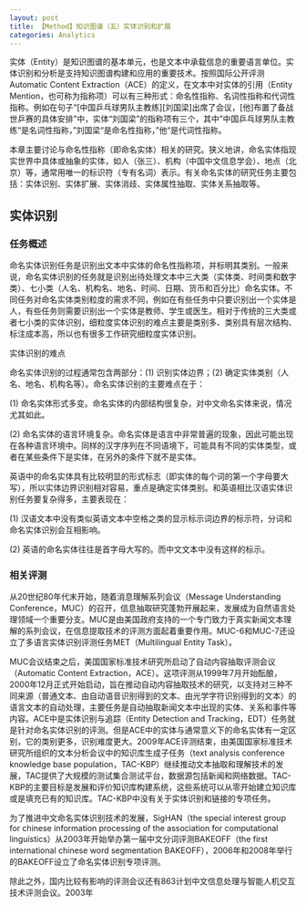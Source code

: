 ```yaml
---
layout: post
title: 【Method】知识图谱（五）实体识别和扩展
categories: Analytics
---
```


实体（Entity）是知识图谱的基本单元，也是文本中承载信息的重要语言单位。实体识别和分析是支持知识图谱构建和应用的重要技术。按照国际公开评测Automatic Content Extraction（ACE）的定义，在文本中对实体的引用（Entity Mention，也可称为指称项）可以有三种形式：命名性指称、名词性指称和代词性指称。例如在句子“[中国乒乓球男队主教练][刘国梁]出席了会议，[他]布置了备战世乒赛的具体安排”中，实体“刘国梁”的指称项有三个，其中”中国乒乓球男队主教练“是名词性指称，”刘国梁“是命名性指称，”他“是代词性指称。

本章主要讨论与命名性指称（即命名实体）相关的研究。狭义地讲，命名实体指现实世界中具体或抽象的实体，如人（张三）、机构（中国中文信息学会）、地点（北京）等，通常用唯一的标识符（专有名词）表示。有关命名实体的研究任务主要包括：实体识别、实体扩展、实体消歧、实体属性抽取、实体关系抽取等。

## 实体识别

### 任务概述

命名实体识别任务是识别出文本中实体的命名性指称项，并标明其类别。一般来说，命名实体识别的任务就是识别出待处理文本中三大类（实体类、时间类和数字类）、七小类（人名、机构名、地名、时间、日期、货币和百分比）命名实体。不同任务对命名实体类别粒度的需求不同，例如在有些任务中只要识别出一个实体是人，有些任务则需要识别出一个实体是教师、学生或医生。相对于传统的三大类或者七小类的实体识别，细粒度实体识别的难点主要是类别多、类别具有层次结构、标注成本高，所以也有很多工作研究细粒度实体识别。

实体识别的难点

命名实体识别的过程通常包含两部分：(1) 识别实体边界；(2) 确定实体类别（人名、地名、机构名等）。命名实体识别的主要难点在于：

(1) 命名实体形式多变。命名实体的内部结构很复杂，对中文命名实体来说，情况尤其如此。

(2) 命名实体的语言环境复杂。命名实体是语言中非常普遍的现象，因此可能出现在各种语言环境中。同样的汉字序列在不同语境下，可能具有不同的实体类型，或者在某些条件下是实体，在另外的条件下就不是实体。

英语中的命名实体具有比较明显的形式标志（即实体的每个词的第一个字母要大写），所以实体边界识别相对容易，重点是确定实体类别。和英语相比汉语实体识别任务要复杂得多，主要表现在：

(1) 汉语文本中没有类似英语文本中空格之类的显示标示词边界的标示符，分词和命名实体识别会互相影响。

(2) 英语的命名实体往往是首字母大写的。而中文文本中没有这样的标示。

### 相关评测

从20世纪80年代末开始，随着消息理解系列会议（Message Understanding Conference，MUC）的召开，信息抽取研究蓬勃开展起来，发展成为自然语言处理领域一个重要分支。MUC是由美国政府支持的一个专门致力于真实新闻文本理解的系列会议，在信息提取技术的评测方面起着重要作用。MUC-6和MUC-7还设立了多语言实体识别评测任务MET（Multilingual Entity Task）。

MUC会议结束之后，美国国家标准技术研究所启动了自动内容抽取评测会议（Automatic Content Extraction，ACE）。这项评测从1999年7月开始酝酿，2000年12月正式开始启动，旨在推动自动内容抽取技术的研究，以支持对三种不同来源（普通文本、由自动语音识别得到的文本、由光学字符识别得到的文本）的语言文本的自动处理，主要任务是自动抽取新闻文本中出现的实体、关系和事件等内容。ACE中是实体识别与追踪（Entity Detection and Tracking，EDT）任务就是针对命名实体识别的评测。但是ACE中的实体与通常意义下的命名实体有一定区别，它的类别更多，识别难度更大。2009年ACE评测结束，由美国国家标准技术研究所组织的文本分析会议中的知识库生成子任务（text analysis conference knowledge base population，TAC-KBP）继续推动文本抽取和理解技术的发展，TAC提供了大规模的测试集合测试平台，数据源包括新闻和网络数据。TAC-KBP的主要目标是发展和评价知识库构建系统，这些系统可以从零开始建立知识库或是填充已有的知识库。TAC-KBP中没有关于实体识别和链接的专项任务。

为了推进中文命名实体识别技术的发展，SigHAN（the special interest group for chinese information processing of the association for computational linguistics）从2003年开始举办第一届中文分词评测BAKEOFF（the first international chinese word segmentation BAKEOFF），2006年和2008年举行的BAKEOFF设立了命名实体识别专项评测。

除此之外，国内比较有影响的评测会议还有863计划中文信息处理与智能人机交互技术评测会议。2003年